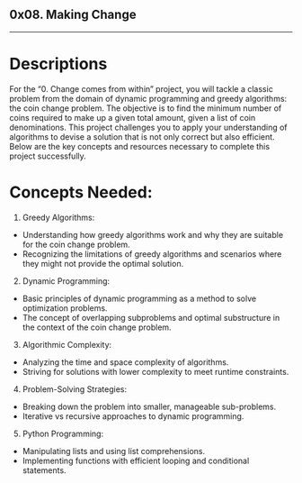 ## 0x08. Making Change
---
# Descriptions
For the “0. Change comes from within” project, you will tackle a classic problem from the domain of dynamic programming and greedy algorithms: the coin change problem. The objective is to find the minimum number of coins required to make up a given total amount, given a list of coin denominations. This project challenges you to apply your understanding of algorithms to devise a solution that is not only correct but also efficient. Below are the key concepts and resources necessary to complete this project successfully.

# Concepts Needed:
1. Greedy Algorithms:
* Understanding how greedy algorithms work and why they are suitable for the coin change problem.
* Recognizing the limitations of greedy algorithms and scenarios where they might not provide the optimal solution.

2. Dynamic Programming:
* Basic principles of dynamic programming as a method to solve optimization problems.
* The concept of overlapping subproblems and optimal substructure in the context of the coin change problem.

3. Algorithmic Complexity:
* Analyzing the time and space complexity of algorithms.
* Striving for solutions with lower complexity to meet runtime constraints.

4. Problem-Solving Strategies:
* Breaking down the problem into smaller, manageable sub-problems.
* Iterative vs recursive approaches to dynamic programming.

5. Python Programming:
* Manipulating lists and using list comprehensions.
* Implementing functions with efficient looping and conditional statements.
